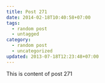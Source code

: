 ```yaml
---
title: Post 271
date: 2014-02-18T10:40:58+07:00
tags:
  - random post
  - untagged
category:
  - random post
  - uncategorized
updated: 2013-07-18T12:23:48+07:00
---
```

This is content of post 271